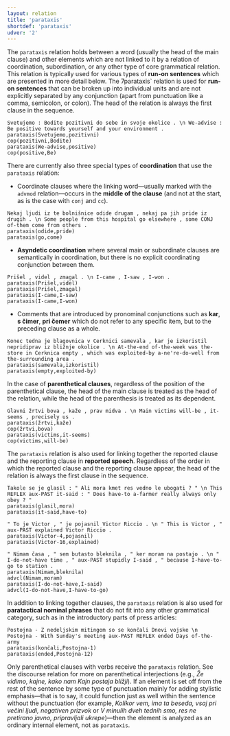 ```yaml
---
layout: relation
title: 'parataxis'
shortdef: 'parataxis'
udver: '2'
---
```


The `parataxis` relation holds between a word (usually the head of the main clause) and other elements which are not linked to it by a relation of coordination, subordination, or any other type of core grammatical relation. This relation is typically used for various types of **run-on sentences** which are presented in more detail below. 
The 7parataxis` relation is used for **run-on sentences** that can be broken up into individual units and are not explicitly separated by any conjunction (apart from punctuation like a comma, semicolon, or colon). The head of the relation is always the first clause in the sequence.
~~~ sdparse
Svetujemo : Bodite pozitivni do sebe in svoje okolice . \n We-advise : Be positive towards yourself and your environment .
parataxis(Svetujemo,pozitivni)
cop(pozitivni,Bodite)
parataxis(We-advise,positive)
cop(positive,Be)
~~~

There are currently also three special types of **coordination** that use the `parataxis` relation:
- Coordinate clauses where the linking word—usually marked with the `advmod` relation—occurs in the **middle of the clause** (and not at the start, as is the case with `conj` and `cc`). 
~~~ sdparse
Nekaj ljudi iz te bolnišnice odide drugam , nekaj pa jih pride iz drugih . \n Some people from this hospital go elsewhere , some CONJ of-them come from others .
parataxis(odide,pride)
parataxis(go,come)
~~~

- **Asyndetic coordination** where several main or subordinate clauses are semantically in coordination, but there is no explicit coordinating conjunction between them. 
~~~ sdparse
Prišel , videl , zmagal . \n I-came , I-saw , I-won .
parataxis(Prišel,videl)
parataxis(Prišel,zmagal)
parataxis(I-came,I-saw)
parataxis(I-came,I-won)
~~~

- Comments that are introduced by pronominal conjunctions such as **kar**, **s čimer**, **pri čemer** which do not refer to any specific item, but to the preceding clause as a whole. 
~~~ sdparse
Konec tedna je blagovnica v Cerknici samevala , kar je izkoristil nepridiprav iz bližnje okolice . \n At-the-end of-the-week was the-store in Cerknica empty , which was exploited-by a-ne're-do-well from the-surrounding area .
parataxis(samevala,izkoristil)
parataxis(empty,exploited-by)
~~~

In the case of **parenthetical clauses**, regardless of the position of the parenthetical clause, the head of the main clause is treated as the head of the relation, while the head of the parenthesis is treated as its dependent. 
~~~ sdparse
Glavni žrtvi bova , kaže , prav midva . \n Main victims will-be , it-seems , precisely us . 
parataxis(žrtvi,kaže)
cop(žrtvi,bova)
parataxis(victims,it-seems)
cop(victims,will-be)
~~~

The `parataxis` relation is also used for linking together the reported clause and the reporting clause in **reported speech**. Regardless of the order in which the reported clause and the reporting clause appear, the head of the relation is always the first clause in the sequence. 
~~~ sdparse
Takole se je glasil : " Ali mora kmet res vedno le ubogati ? " \n This REFLEX aux-PAST it-said : " Does have-to a-farmer really always only obey ? "
parataxis(glasil,mora)
parataxis(it-said,have-to)
~~~
~~~ sdparse
" To je Victor , " je pojasnil Victor Riccio . \n " This is Victor , " aux-PAST explained Victor Riccio .
parataxis(Victor-4,pojasnil)
parataxis(Victor-16,explained)
~~~
~~~ sdparse
" Nimam časa , " sem butasto bleknila , " ker moram na postajo . \n " I-do-not-have time , " aux-PAST stupidly I-said , " because I-have-to-go to station .
parataxis(Nimam,bleknila)
advcl(Nimam,moram)
parataxis(I-do-not-have,I-said)
advcl(I-do-not-have,I-have-to-go)
~~~

In addition to linking together clauses, the `parataxis` relation is also used for **paratactical nominal phrases** that do not fit into any other grammatical category, such as in the introductory parts of press articles: 
~~~ sdparse
Postojna - Z nedeljskim mitingom so se končali Dnevi vojske \n Postojna - With Sunday's meeting aux-PAST REFLEX ended Days of-the-army
parataxis(končali,Postojna-1)
parataxis(ended,Postojna-12)
~~~

Only parenthetical clauses with verbs receive the `parataxis` relation. See the discourse relation for more on parenthetical interjections (e.g., *Že vidimo, kajne, kako nam Kajn postaja bližji*). If an element is set off from the rest of the sentence by some type of punctuation mainly for adding stylistic emphasis—that is to say, it could function just as well within the sentence without the punctuation (for example, *Kolikor vem, ima ta beseda, vsaj pri večini ljudi, negativen prizvok* or *V minulih dveh tednih smo, res ne pretirano javno, pripravljali ukrepe*)—then the element is analyzed as an ordinary internal element, not as `parataxis`. 
<!-- Interlanguage links updated Po 6. listopadu 2023, 21:43:23 CET -->
